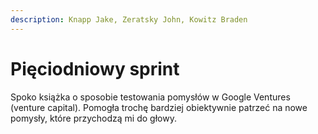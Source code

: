 ```yaml
---
description: Knapp Jake, Zeratsky John, Kowitz Braden
---
```


# Pięciodniowy sprint

Spoko książka o sposobie testowania pomysłów w Google Ventures (venture capital). Pomogła trochę bardziej obiektywnie patrzeć na nowe pomysły, które przychodzą mi do głowy.